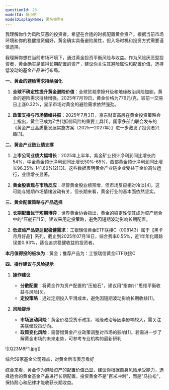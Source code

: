```yaml
---
questionId: 23
modelId: 蚂小财
modelDisplayName: 匿名模型H
---
```

我理解你作为风险厌恶的投资者，希望在合适的时机配置黄金资产。根据当前市场环境和你的稳健投资偏好，黄金确实具备避险属性，但入场时机和投资方式需要谨慎选择。

我理解你想在当前市场环境下，通过黄金投资平衡风险与收益。作为风险厌恶型投资者，黄金确实是值得长期配置的资产，建议你关注其避险属性和配置价值，选择低波动的基金产品进行布局。

**一、黄金的避险需求持续强化**

1. **全球不确定性提升黄金避险价值**：全球贸易摩擦升级和地缘政治风险加剧，黄金的避险需求持续增强。2025年7月19日，黄金价格为776元/克，较前一交易日上涨0.32%，显示市场对黄金的避险需求依然强劲。

2. **政策支持与市场情绪共振**：2025年7月3日，京东财富高层在黄金投资策略会上指出，黄金已成为Z世代抵御风险的重要工具[1]。国家多部门联合发布的《黄金产业高质量发展实施方案（2025—2027年）》进一步激发了投资者兴趣[1]。

**二、黄金产业链业绩支撑**

1. **上市公司业绩大幅增长**：2025年上半年，紫金矿业预计净利润同比增长约54%，中金黄金预计净利润同比增长50%-65%，西部黄金预计净利润同比增长96.35%-141.66%[2][3]。这些数据表明黄金产业链企业受益于金价高位运行，业绩增长显著。

2. **黄金股表现与市场反应**：尽管黄金股业绩预增，但市场反应相对冷淡[4]。这可能与短期市场情绪波动有关，但长期来看，黄金行业的基本面依然坚实。

**三、黄金配置策略与产品选择**

1. **长期配置优于短期博弈**：世界黄金协会指出，黄金的稳定性使其成为资产组合中的"压舱石"[5]。建议采用定投策略，避免因短期波动影响长期配置。

2. **低波动产品更适配稳健需求**：工银瑞信黄金ETF联接C（008143）属于【黑卡月月好品】系列，截止到2025年07月18日，综合费率0.55%，近1年年化跟踪误差0.93%，适合追求稳健收益的投资者。

**本月值得投的板块为**：黄金；推荐产品为：工银瑞信黄金ETF联接C

**四、操作建议与风险提示**

1. **操作建议**
   - **分散配置**：将黄金作为资产配置的"压舱石"，建议用"指南针"思维平衡收益与风险[5]。
   - **定投策略**：通过定期投入平滑成本，避免因短期波动影响长期收益[1]。

2. **风险提示**
   - **市场波动风险**：黄金价格受货币政策、地缘政治等因素影响较大，需关注美联储政策动向。
   - **政策变化风险**：需警惕黄金产业政策调整对市场的影响[1]。若需进一步了解黄金市场的未来走势，可参考专业机构的最新研判

![[Q23M8F1.jpg]]

综合59家基金公司观点，对黄金后市表示看好

综合来看，黄金作为避险资产的配置价值凸显，建议你根据自身风险承受能力，选择适合的黄金基金产品进行长期配置。投资黄金不是"百米冲刺"，而是"马拉松"，保持耐心和纪律才能收获长期收益。